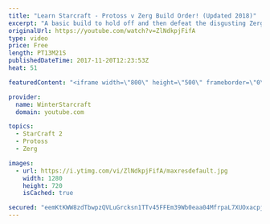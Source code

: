 ```yaml
---
title: "Learn Starcraft - Protoss v Zerg Build Order! (Updated 2018)"
excerpt: "A basic build to hold off and then defeat the disgusting Zerg! Meant for lower level players who have little direction, not for high level players looking for the dankest meta :) -- Watch live at https://www.twitch.tv/wintergaming"
originalUrl: https://youtube.com/watch?v=ZlNdkpjFifA
type: video
price: Free
length: PT13M21S
publishedDateTime: 2017-11-20T12:23:53Z
heat: 51

featuredContent: "<iframe width=\"800\" height=\"500\" frameborder=\"0\" src=\"https://www.youtube.com/embed/ZlNdkpjFifA\" allow=\"accelerometer; autoplay; encrypted-media; gyroscope; picture-in-picture\" allowfullscreen></iframe>"

provider:
  name: WinterStarcraft
  domain: youtube.com

topics:
  - StarCraft 2
  - Protoss
  - Zerg

images:
  - url: https://i.ytimg.com/vi/ZlNdkpjFifA/maxresdefault.jpg
    width: 1280
    height: 720
    isCached: true

secured: "eemKtKWW8zdTbwpzQVLuGrcksn1TTv45FFEm39Wb0eaa04MfrpaL7XUOxacpjRcjAqpwSQDwT2P3SX1HnKCIANmPYqNScB9iUsLYQdjcTaCyFKQJ2/vubGXKbawLtzXvTEIbdYdaqyuzM9z6odYMg55BLt4WsrYQHzdXb0N+6WfPvBmak7QMqhQ/dIv3tXOMlyNmqkX2ZXkTj66ucCSsWetO5tIpKdbDfn0r3cR3pD5Hlh0TZXIwMvdPLZha6LTEHtoeOXV3W9Xbg0lD3MaqoCc7T/4IfgyeYl5+7eEYSbQSRIn3ufX1uJ4tWFPUvXa8wuQUAnMG7Z7IcrkOUMNNe14+Mo71Dokud4983iaHF1kyKK64CuHOC1Ng16dLRwtZY7iwKDDYkbGXVHNrgymd4UKkh0MjhvJuwc0OOjltRq4=;XTOOmFMeT2SSKGEmVMeK1A=="
---
```


